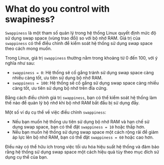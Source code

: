 # What do you control with swapiness?

`Swappiness` là một tham số quản lý trong hệ thống Linux quyết định mức độ sử dụng swap space (vùng trao đổi) so với bộ nhớ RAM. Giá trị của `swappiness` có thể điều chỉnh để kiểm soát hệ thống sử dụng swap space theo cách mong muốn.

Trong Linux, giá trị `swappiness` thường nằm trong khoảng từ 0 đến 100, với ý nghĩa như sau:

- `swappiness = 0`: Hệ thống sẽ cố gắng tránh sử dụng swap space càng nhiều càng tốt, ưu tiên sử dụng bộ nhớ RAM.
- `swappiness = 100`: Hệ thống sẽ cố gắng sử dụng swap space càng nhiều càng tốt, ưu tiên sử dụng bộ nhớ trên đĩa cứng.

Bằng cách điều chỉnh giá trị `swappiness`, bạn có thể kiểm soát hệ thống làm thế nào để quản lý bộ nhớ khi bộ nhớ RAM bắt đầu bị sử dụng đầy.

Một số ví dụ cụ thể về việc điều chỉnh `swappiness`:

- Nếu bạn muốn hệ thống ưu tiên sử dụng bộ nhớ RAM và hạn chế sử dụng swap space, bạn có thể đặt `swappiness = 10` hoặc thấp hơn.
- Nếu bạn muốn hệ thống sử dụng swap space một cách rộng rãi để giảm áp lực lên bộ nhớ RAM, bạn có thể đặt `swappiness = 60` hoặc cao hơn.

Điều này có thể hữu ích trong việc tối ưu hóa hiệu suất hệ thống và đảm bảo rằng hệ thống sử dụng swap space một cách hiệu quả tùy theo mục đích sử dụng cụ thể của bạn.